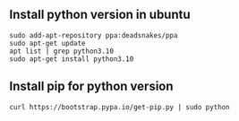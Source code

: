 ## Install python version in ubuntu
```
sudo add-apt-repository ppa:deadsnakes/ppa
sudo apt-get update
apt list | grep python3.10
sudo apt-get install python3.10
```

## Install pip for python version

```
curl https://bootstrap.pypa.io/get-pip.py | sudo python
```
